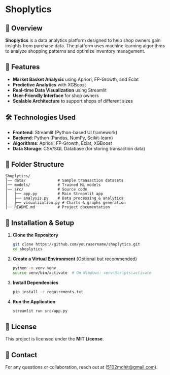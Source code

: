 # Shoplytics

## 📌 Overview
**Shoplytics** is a data analytics platform designed to help shop owners gain insights from purchase data. The platform uses machine learning algorithms to analyze shopping patterns and optimize inventory management.

## 🚀 Features
- **Market Basket Analysis** using Apriori, FP-Growth, and Eclat
- **Predictive Analytics** with XGBoost
- **Real-time Data Visualization** using Streamlit
- **User-Friendly Interface** for shop owners
- **Scalable Architecture** to support shops of different sizes

## 🛠️ Technologies Used
- **Frontend**: Streamlit (Python-based UI framework)
- **Backend**: Python (Pandas, NumPy, Scikit-learn)
- **Algorithms**: Apriori, FP-Growth, Eclat, XGBoost
- **Data Storage**: CSV/SQL Database (for storing transaction data)

## 📂 Folder Structure
```
Shoplytics/
│── data/              # Sample transaction datasets
│── models/            # Trained ML models
│── src/               # Source code
│   ├── app.py         # Main Streamlit app
│   ├── analysis.py    # Data processing & analytics
│   ├── visualization.py # Charts & graphs generation
│── README.md          # Project documentation
```

## 🔧 Installation & Setup
1. **Clone the Repository**
   ```sh
   git clone https://github.com/yourusername/shoplytics.git
   cd shoplytics
   ```

2. **Create a Virtual Environment** (Optional but recommended)
   ```sh
   python -m venv venv
   source venv/bin/activate  # On Windows: venv\Scripts\activate
   ```

3. **Install Dependencies**
   ```sh
   pip install -r requirements.txt
   ```

4. **Run the Application**
   ```sh
   streamlit run src/app.py
   ```

## 📜 License
This project is licensed under the **MIT License**.

## 📩 Contact
For any questions or collaboration, reach out at (5102mohit@gmail.com).
